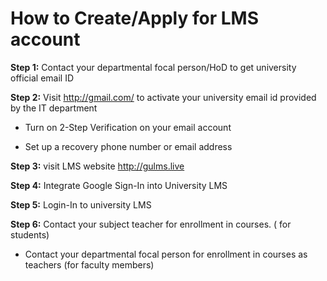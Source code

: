 # How to Create/Apply for LMS account

**Step 1:**  Contact your departmental focal person/HoD to get university official email ID

**Step 2:** Visit <http://gmail.com/> to activate your university email id provided by the IT department

- Turn on 2-Step Verification on your email account

- Set up a recovery phone number or email address

**Step 3:**  visit LMS website <http://gulms.live>

**Step 4:**  Integrate Google Sign-In into University LMS

**Step 5:**  Login-In to university LMS 

**Step 6:**  Contact your subject teacher for enrollment in courses.  ( for students)
    
- Contact your departmental focal person for enrollment in courses as teachers (for faculty members)
